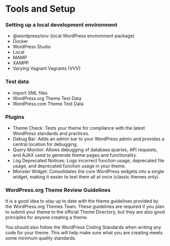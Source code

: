
# Tools and Setup

### Setting up a local development environment

- @wordpress/env (local WordPress environment package)
- Docker
- WordPress Studio
- Local
- MAMP
- XAMPP
- Varying Vagrant Vagrants (VVV)

### Test data
-  import XML files
-  WordPress.org Theme Test Data
-  WordPress.com Theme Test Data 
  

### Plugins

- Theme Check: Tests your theme for compliance with the latest WordPress standards and practices.
- Debug Bar: Adds an admin bar to your WordPress admin and provides a central location for debugging.
- Query Monitor: Allows debugging of database queries, API requests, and AJAX used to generate theme pages and functionality.
- Log Deprecated Notices: Logs incorrect function usage, deprecated file usage, and deprecated function usage in your theme.
- Monster Widget: Consolidates the core WordPress widgets into a single widget, making it easier to test them all at once (classic themes only).


### WordPress.org Theme Review Guidelines

It is a good idea to stay up to date with the theme guidelines provided by the WordPress.org Themes Team. These guidelines are required if you plan to submit your theme to the official Theme Directory, but they are also good principles for anyone creating a theme.

You should also follow the WordPress Coding Standards when writing any code for your theme. This will help make sure what you are creating meets some minimum quality standards.